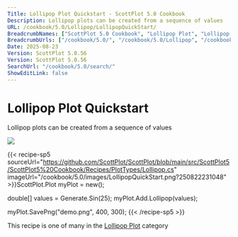 ```yaml
---
Title: Lollipop Plot Quickstart - ScottPlot 5.0 Cookbook
Description: Lollipop plots can be created from a sequence of values
URL: /cookbook/5.0/Lollipop/LollipopQuickStart/
BreadcrumbNames: ["ScottPlot 5.0 Cookbook", "Lollipop Plot", "Lollipop Plot Quickstart"]
BreadcrumbUrls: ["/cookbook/5.0/", "/cookbook/5.0/Lollipop", "/cookbook/5.0/Lollipop/LollipopQuickStart"]
Date: 2025-08-23
Version: ScottPlot 5.0.56
Version: ScottPlot 5.0.56
SearchUrl: "/cookbook/5.0/search/"
ShowEditLink: false
---
```



<div class='d-flex align-items-center mt-5'>
<h1 class='me-2 text-dark my-0 border-0'>Lollipop Plot Quickstart</h1>
</div>

Lollipop plots can be created from a sequence of values

[![](/cookbook/5.0/images/LollipopQuickStart.png?250822231048)](/cookbook/5.0/images/LollipopQuickStart.png?250822231048)

{{< recipe-sp5 sourceUrl="https://github.com/ScottPlot/ScottPlot/blob/main/src/ScottPlot5/ScottPlot5%20Cookbook/Recipes/PlotTypes/Lollipop.cs" imageUrl="/cookbook/5.0/images/LollipopQuickStart.png?250822231048" >}}ScottPlot.Plot myPlot = new();

double[] values = Generate.Sin(25);
myPlot.Add.Lollipop(values);

myPlot.SavePng("demo.png", 400, 300);
{{< /recipe-sp5 >}}

<div class='my-5 text-center'>This recipe is one of many in the <a href='/cookbook/5.0/Lollipop'>Lollipop Plot</a> category</div>



